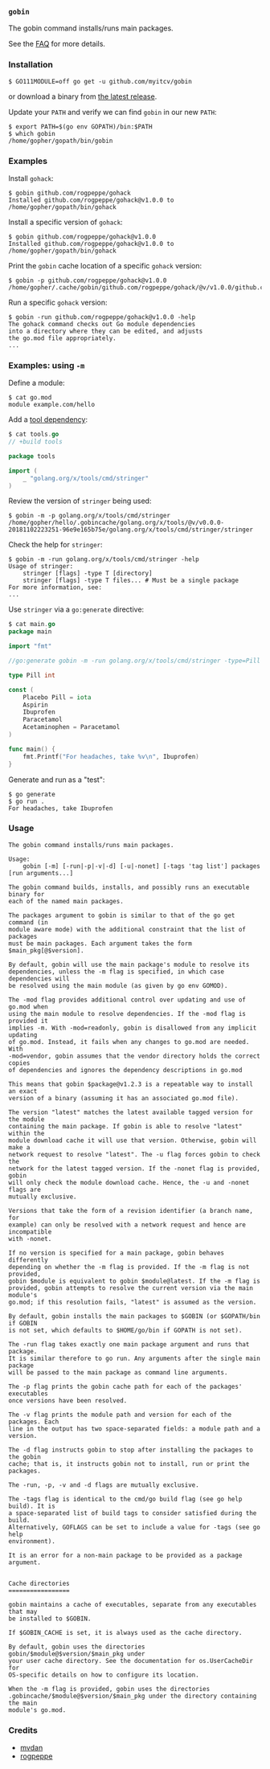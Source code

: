 <!-- __JSON: go list -json .
### `{{ filepathBase .Out.ImportPath}}`

{{.Out.Doc}}

See the [FAQ](https://github.com/myitcv/gobin/wiki/FAQ) for more details.

-->
### `gobin`

The gobin command installs/runs main packages.

See the [FAQ](https://github.com/myitcv/gobin/wiki/FAQ) for more details.

<!-- END -->

<!-- __JSON: sh -c "go run github.com/myitcv/gobin -m -run myitcv.io/cmd/egrunner -df=-v=$DOLLAR{GOPATH%%:*}:/gopath -df=-v=${DOLLAR}PWD:/self .readme.sh" # LONG ONLINE

### Installation

```
{{PrintBlock "get" -}}
```

or download a binary from [the latest release](https://github.com/myitcv/gobin/releases).

Update your `PATH` and verify we can find `gobin` in our new `PATH`:

```
{{PrintBlock "fix path" -}}
```

### Examples

Install `gohack`:

```
{{PrintBlock "gohack" -}}
```

Install a specific version of `gohack`:

```
{{PrintBlock "gohack v1.0.0" -}}
```

Print the `gobin` cache location of a specific `gohack` version:

```
{{PrintBlock "gohack print" -}}
```

Run a specific `gohack` version:

```
{{PrintBlock "gohack run" | lineEllipsis 4 -}}
```

### Examples: using `-m`

Define a module:

```
{{PrintBlock "module" -}}
```

Add a [tool dependency](https://github.com/go-modules-by-example/index/blob/master/010_tools/README.md):

```go
{{PrintBlock "tools" -}}
```

Review the version of `stringer` being used:

```
{{PrintBlock "tools version" -}}
```

Check the help for `stringer`:

```
{{PrintBlock "stringer help" | lineEllipsis 5 -}}
```

Use `stringer` via a `go:generate` directive:

```go
{{PrintBlock "use in go generate" -}}
```

Generate and run as a "test":

```
{{PrintBlock "go generate and run" -}}
```


-->

### Installation

```
$ GO111MODULE=off go get -u github.com/myitcv/gobin
```

or download a binary from [the latest release](https://github.com/myitcv/gobin/releases).

Update your `PATH` and verify we can find `gobin` in our new `PATH`:

```
$ export PATH=$(go env GOPATH)/bin:$PATH
$ which gobin
/home/gopher/gopath/bin/gobin
```

### Examples

Install `gohack`:

```
$ gobin github.com/rogpeppe/gohack
Installed github.com/rogpeppe/gohack@v1.0.0 to /home/gopher/gopath/bin/gohack
```

Install a specific version of `gohack`:

```
$ gobin github.com/rogpeppe/gohack@v1.0.0
Installed github.com/rogpeppe/gohack@v1.0.0 to /home/gopher/gopath/bin/gohack
```

Print the `gobin` cache location of a specific `gohack` version:

```
$ gobin -p github.com/rogpeppe/gohack@v1.0.0
/home/gopher/.cache/gobin/github.com/rogpeppe/gohack/@v/v1.0.0/github.com/rogpeppe/gohack/gohack
```

Run a specific `gohack` version:

```
$ gobin -run github.com/rogpeppe/gohack@v1.0.0 -help
The gohack command checks out Go module dependencies
into a directory where they can be edited, and adjusts
the go.mod file appropriately.
...
```

### Examples: using `-m`

Define a module:

```
$ cat go.mod
module example.com/hello
```

Add a [tool dependency](https://github.com/go-modules-by-example/index/blob/master/010_tools/README.md):

```go
$ cat tools.go
// +build tools

package tools

import (
	_ "golang.org/x/tools/cmd/stringer"
)
```

Review the version of `stringer` being used:

```
$ gobin -m -p golang.org/x/tools/cmd/stringer
/home/gopher/hello/.gobincache/golang.org/x/tools/@v/v0.0.0-20181102223251-96e9e165b75e/golang.org/x/tools/cmd/stringer/stringer
```

Check the help for `stringer`:

```
$ gobin -m -run golang.org/x/tools/cmd/stringer -help
Usage of stringer:
	stringer [flags] -type T [directory]
	stringer [flags] -type T files... # Must be a single package
For more information, see:
...
```

Use `stringer` via a `go:generate` directive:

```go
$ cat main.go
package main

import "fmt"

//go:generate gobin -m -run golang.org/x/tools/cmd/stringer -type=Pill

type Pill int

const (
	Placebo Pill = iota
	Aspirin
	Ibuprofen
	Paracetamol
	Acetaminophen = Paracetamol
)

func main() {
	fmt.Printf("For headaches, take %v\n", Ibuprofen)
}
```

Generate and run as a "test":

```
$ go generate
$ go run .
For headaches, take Ibuprofen
```


<!-- END -->

### Usage

<!-- __TEMPLATE: sh -c "go run ${DOLLAR}(go list -f '{{.ImportPath}}') -h 2>&1 | head -n -1 || true"

```
{{.Out -}}
```
-->

```
The gobin command installs/runs main packages.

Usage:
	gobin [-m] [-run|-p|-v|-d] [-u|-nonet] [-tags 'tag list'] packages [run arguments...]

The gobin command builds, installs, and possibly runs an executable binary for
each of the named main packages.

The packages argument to gobin is similar to that of the go get command (in
module aware mode) with the additional constraint that the list of packages
must be main packages. Each argument takes the form $main_pkg[@$version].

By default, gobin will use the main package's module to resolve its
dependencies, unless the -m flag is specified, in which case dependencies will
be resolved using the main module (as given by go env GOMOD).

The -mod flag provides additional control over updating and use of go.mod when
using the main module to resolve dependencies. If the -mod flag is provided it
implies -m. With -mod=readonly, gobin is disallowed from any implicit updating
of go.mod. Instead, it fails when any changes to go.mod are needed. With
-mod=vendor, gobin assumes that the vendor directory holds the correct copies
of dependencies and ignores the dependency descriptions in go.mod

This means that gobin $package@v1.2.3 is a repeatable way to install an exact
version of a binary (assuming it has an associated go.mod file).

The version "latest" matches the latest available tagged version for the module
containing the main package. If gobin is able to resolve "latest" within the
module download cache it will use that version. Otherwise, gobin will make a
network request to resolve "latest". The -u flag forces gobin to check the
network for the latest tagged version. If the -nonet flag is provided, gobin
will only check the module download cache. Hence, the -u and -nonet flags are
mutually exclusive.

Versions that take the form of a revision identifier (a branch name, for
example) can only be resolved with a network request and hence are incompatible
with -nonet.

If no version is specified for a main package, gobin behaves differently
depending on whether the -m flag is provided. If the -m flag is not provided,
gobin $module is equivalent to gobin $module@latest. If the -m flag is
provided, gobin attempts to resolve the current version via the main module's
go.mod; if this resolution fails, "latest" is assumed as the version.

By default, gobin installs the main packages to $GOBIN (or $GOPATH/bin if GOBIN
is not set, which defaults to $HOME/go/bin if GOPATH is not set).

The -run flag takes exactly one main package argument and runs that package.
It is similar therefore to go run. Any arguments after the single main package
will be passed to the main package as command line arguments.

The -p flag prints the gobin cache path for each of the packages' executables
once versions have been resolved.

The -v flag prints the module path and version for each of the packages. Each
line in the output has two space-separated fields: a module path and a version.

The -d flag instructs gobin to stop after installing the packages to the gobin
cache; that is, it instructs gobin not to install, run or print the packages.

The -run, -p, -v and -d flags are mutually exclusive.

The -tags flag is identical to the cmd/go build flag (see go help build). It is
a space-separated list of build tags to consider satisfied during the build.
Alternatively, GOFLAGS can be set to include a value for -tags (see go help
environment).

It is an error for a non-main package to be provided as a package argument.


Cache directories
=================

gobin maintains a cache of executables, separate from any executables that may
be installed to $GOBIN.

If $GOBIN_CACHE is set, it is always used as the cache directory.

By default, gobin uses the directories gobin/$module@$version/$main_pkg under
your user cache directory. See the documentation for os.UserCacheDir for
OS-specific details on how to configure its location.

When the -m flag is provided, gobin uses the directories
.gobincache/$module@$version/$main_pkg under the directory containing the main
module's go.mod.

```
<!-- END -->


### Credits

* [mvdan](https://github.com/mvdan)
* [rogpeppe](https://github.com/rogpeppe)

